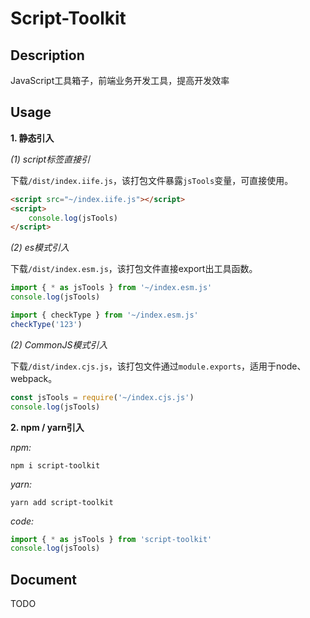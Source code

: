 # Script-Toolkit

## Description

JavaScript工具箱子，前端业务开发工具，提高开发效率



## Usage

**1. 静态引入**

*(1) script标签直接引*

下载`/dist/index.iife.js`，该打包文件暴露`jsTools`变量，可直接使用。

```html
<script src="~/index.iife.js"></script>
<script>
	console.log(jsTools)
</script>
```



*(2) es模式引入*

下载`/dist/index.esm.js`，该打包文件直接export出工具函数。

```js
import { * as jsTools } from '~/index.esm.js'
console.log(jsTools)

import { checkType } from '~/index.esm.js'
checkType('123')
```



*(2) CommonJS模式引入*

下载`/dist/index.cjs.js`，该打包文件通过`module.exports`，适用于node、webpack。

```js
const jsTools = require('~/index.cjs.js')
console.log(jsTools)
```



**2. npm / yarn引入**

*npm:*

```shell
npm i script-toolkit
```

*yarn:*

```
yarn add script-toolkit
```

*code:*

```js
import { * as jsTools } from 'script-toolkit'
console.log(jsTools)
```



## Document

TODO